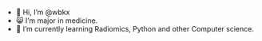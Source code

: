 - 👋 Hi, I’m @wbkx
- 😸 I’m major in medicine.
- 🌱 I’m currently learning Radiomics, Python and other Computer science.

<!---
wbkx/wbkx is a ✨ special ✨ repository because its `README.md` (this file) appears on your GitHub profile.
You can click the Preview link to take a look at your changes.
--->
